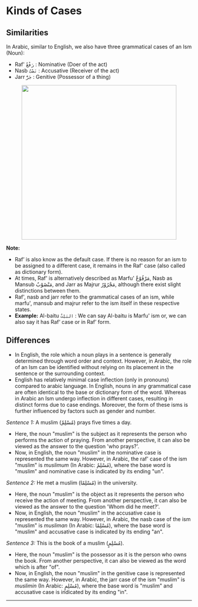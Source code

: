 # Kinds of Cases

## Similarities
In Arabic, similar to English, we also have three grammatical cases of an Ism (Noun):
- Raf' `رَفْعٌ` : Nominative (Doer of the act)
- Nasb `نَصْبٌ` : Accusative (Receiver of the act)
- Jarr `جَرٌّ` : Genitive (Possessor of a thing)

<p align="center">
  <img src="https://github.com/mdfnam/QnA/assets/156814846/7113489a-8ca8-4b04-bf18-2ec347a0ff0d" width="420">
</p>

**Note:**
- Raf’ is also know as the default case. If there is no reason for an ism to be assigned to a different case, it remains in the Raf' case (also called as dictionary form).
- At times, Raf' is alternatively described as Marfu' مَرْفُوْعٌ, Nasb as Mansub مَنْصُوْبٌ, and Jarr as Majrur مَجْرُوْرٌ, although there exist slight distinctions between them.
- Raf', nasb and jarr refer to the grammatical cases of an ism, while marfu', mansub and majrur refer to the ism itself in these respective states.
- **Example:** Al-baitu `البَيْتُ` : We can say Al-baitu is Marfu' ism or, we can also say it has Raf‘ case or in Raf’ form.

## Differences
- In English, the role which a noun plays in a sentence is generally determined through word order and context. However, in Arabic, the role of an Ism can be identified without relying on its placement in the sentence or the surrounding context.
- English has relatively minimal case inflection (only in pronouns) compared to arabic language. In English, nouns in any grammatical case are often identical to the base or dictionary form of the word. Whereas in Arabic an Ism undergo inflection in different cases, resulting in distinct forms due to case endings. Moreover, the form of these isms is further influenced by factors such as gender and number.

*Sentence 1:* A muslim (مُسْلِمٌ) prays five times a day.
- Here, the noun "muslim" is the subject as it represents the person who performs the action of praying. From another perspective, it can also be viewed as the answer to the question 'who prays?'.
- Now, in English, the noun "muslim" in the nominative case is represented the same way. However, in Arabic, the raf' case of the ism "muslim" is *muslimum* (In Arabic: مُسْلِمٌ), where the base word is "muslim" and nominative case is indicated by its ending "un".

*Sentence 2:* He met a muslim (مُسْلِمًا) in the university.
- Here, the noun "muslim" is the object as it represents the person who receive the action of meeting. From another perspective, it can also be viewed as the answer to the question 'Whom did he meet?'.
- Now, in English, the noun "muslim" in the accusative case is represented the same way. However, in Arabic, the nasb case of the ism "muslim" is *musliman* (In Arabic: مُسْلِمًا), where the base word is "muslim" and accusative case is indicated by its ending "an".

*Sentence 3:* This is the book of a muslim (مُسْلِمٍ).
- Here, the noun "muslim" is the possessor as it is the person who owns the book. From another perspective, it can also be viewed as the word which is after "of".
- Now, in English, the noun "muslim" in the genitive case is represented the same way. However, in Arabic, the jarr case of the ism "muslim" is *muslimin* (In Arabic: مُسْلِمٍ), where the base word is "muslim" and accusative case is indicated by its ending "in".

---
